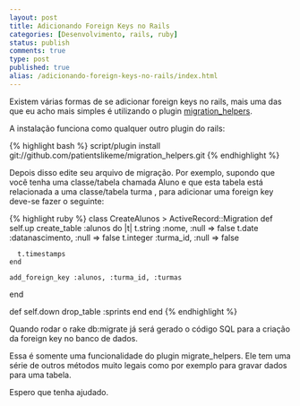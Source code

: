 ```yaml
---
layout: post
title: Adicionando Foreign Keys no Rails
categories: [Desenvolvimento, rails, ruby]
status: publish
comments: true
type: post
published: true
alias: /adicionando-foreign-keys-no-rails/index.html
---
```

Existem várias formas de se adicionar foreign keys no rails, mais uma das que eu acho mais simples é utilizando o plugin <a href="http://github.com/patientslikeme/migration_helpers">migration_helpers</a>.

A instalação funciona como qualquer outro plugin do rails:

{% highlight bash %}
script/plugin install git://github.com/patientslikeme/migration_helpers.git
{% endhighlight %}

Depois disso edite seu arquivo de migração. Por exemplo, supondo que você tenha uma classe/tabela chamada Aluno e que esta tabela está relacionada a uma classe/tabela turma , para adicionar uma foreign key deve-se fazer o seguinte:

{% highlight ruby %}
class CreateAlunos > ActiveRecord::Migration
 def self.up
     create_table :alunos do |t|
      t.string :nome, :null => false
      t.date :datanascimento, :null => false
      t.integer :turma_id, :null => false

      t.timestamps
    end

    add_foreign_key :alunos, :turma_id, :turmas
  end

  def self.down
    drop_table :sprints
  end
end
{% endhighlight %}

Quando rodar o rake db:migrate já será gerado o código SQL para a criação da foreign key no banco de dados.

Essa é somente uma funcionalidade do plugin migrate_helpers. Ele tem uma série de outros métodos muito legais como por exemplo para gravar dados para uma tabela.

Espero que tenha ajudado.
